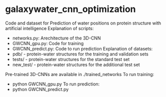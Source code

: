 # galaxywater_cnn_optimization
Code and dataset for Prediction of water positions on protein structure with artificial intelligence
Explanation of scripts:
- networks.py: Arechitecture of the 3D-CNN
- GWCNN_gpu.py: Code for training
- GWCNN_predict.py: Code to run prediction
Explanation of datasets:
- pdb/ - protein-water structures for the training and validation sets
- tests/ - protein-water structures for the standard test set
- new_test/ - protein-water structures for the additional test set

Pre-trained 3D-CNNs are available in ./trained_networks
To run training:
- python GWCNN_gpu.py
To run prediction:
- python GWCNN_predict.py
